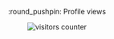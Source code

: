 <p align="center">:round_pushpin: Profile views</p> <div align="center"> <img alt="visitors counter" src="https://profile-counter.glitch.me/Eight-Letter/count.svg"> </div>
